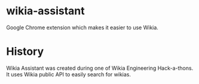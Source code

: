 # wikia-assistant
Google Chrome extension which makes it easier to use Wikia.

# History
Wikia Assistant was created during one of Wikia Engineering Hack-a-thons. It uses Wikia public API to easily search for wikias.
